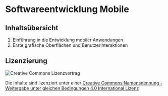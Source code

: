 # Softwareentwicklung Mobile

## Inhaltsübersicht

1. Einführung in die Entwicklung mobiler Anwendungen
2. Erste grafische Oberflächen und Benutzerinteraktionen

## Lizenzierung
![Creative Commons Lizenzvertrag](https://i.creativecommons.org/l/by-sa/4.0/88x31.png "Creative Commons Lizenzvertrag")

Die Inhalte sind lizenziert unter einer [Creative Commons Namensnennung - Weitergabe unter gleichen Bedingungen 4.0 International Lizenz](https://github.com/stefanhuber/sem/blob/master/LICENSE.md)


